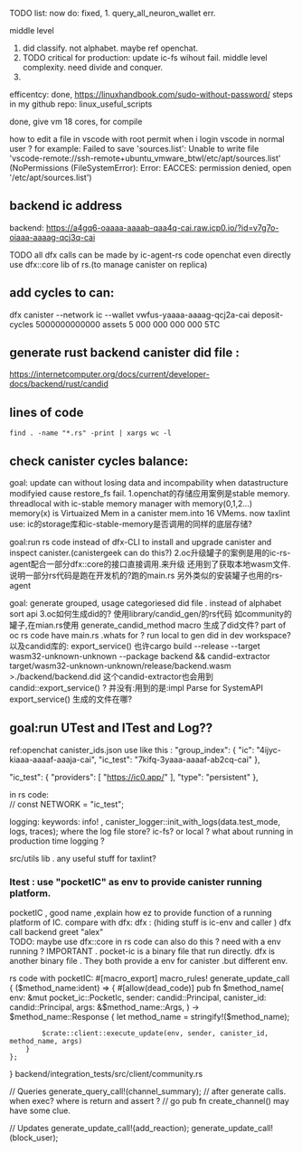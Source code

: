 
TODO list:
now do:
fixed, 1. query_all_neuron_wallet err. 



middle level
1. did classify. not alphabet. maybe ref openchat.
2. TODO critical for production:  update ic-fs wihout fail. middle level complexity. need divide and conquer.
3. 

efficentcy:
done, https://linuxhandbook.com/sudo-without-password/
  steps in my github repo: linux_useful_scripts

done, give vm 18 cores, for compile

how to edit a file in vscode with root permit when i login vscode in normal user ?
for example:
Failed to save 'sources.list': Unable to write file 'vscode-remote://ssh-remote+ubuntu_vmware_btwl/etc/apt/sources.list' (NoPermissions (FileSystemError): Error: EACCES: permission denied, open '/etc/apt/sources.list')

## backend ic address    
backend: https://a4gq6-oaaaa-aaaab-qaa4q-cai.raw.icp0.io/?id=v7g7o-oiaaa-aaaag-qcj3q-cai


TODO all dfx calls can be made by ic-agent-rs code
openchat even directly use dfx::core lib of rs.(to manage canister on replica)
## add cycles to can:
dfx canister --network ic --wallet vwfus-yaaaa-aaaag-qcj2a-cai deposit-cycles 5000000000000 assets
5 000 000 000 000 5TC

## generate rust backend canister did file :
https://internetcomputer.org/docs/current/developer-docs/backend/rust/candid

## lines of code
```
find . -name "*.rs" -print | xargs wc -l
```

## check canister cycles balance:







goal: update can without losing data and incompability when datastructure modifyied cause restore_fs fail.
1.openchat的存储应用案例是stable memory.
threadlocal with ic-stable memory manager with memory(0,1,2...)
memory(x)  is Virtuaized Mem in a canister mem.into 16 VMems.
now taxlint use: ic的storage库和ic-stable-memory是否调用的同样的底层存储?



goal:run rs code instead of dfx-CLI to install and upgrade canister and inspect canister.(canistergeek can do this?)
2.oc升级罐子的案例是用的ic-rs-agent配合一部分dfx::core的接口直接调用.来升级
还用到了获取本地wasm文件.说明一部分rs代码是跑在开发机的?跑的main.rs
另外类似的安装罐子也用的rs-agent



goal: generate grouped, usage categoriesed did file . instead of alphabet sort api 
3.oc如何生成did的?
使用library/candid_gen/的rs代码
如community的罐子,在mian.rs使用 generate_candid_method macro 生成了did文件?
part of oc rs code have main.rs .whats for ? run local to gen did in dev workspace?
以及candid库的: export_service() 
也许cargo build --release --target wasm32-unknown-unknown --package backend && candid-extractor target/wasm32-unknown-unknown/release/backend.wasm >./backend/backend.did
这个candid-extractor也会用到  candid::export_service() ?
并没有:用到的是:impl Parse for SystemAPI
export_service() 生成的文件在哪?


## goal:run UTest and ITest  and Log??
ref:openchat
canister_ids.json use like this :
  "group_index": {
    "ic": "4ijyc-kiaaa-aaaaf-aaaja-cai",
    "ic_test": "7kifq-3yaaa-aaaaf-ab2cq-cai"
  },  

 "ic_test": {
  "providers": [
    "https://ic0.app/"
  ],
  "type": "persistent"
},

in rs code:  
// const NETWORK = "ic_test";  

logging: keywords: info!  ,     canister_logger::init_with_logs(data.test_mode, logs, traces);
where the log file store? ic-fs? or local ? 
what about running in production time logging ? 


src/utils lib . any useful stuff for taxlint?
### Itest : use "pocketIC" as env to provide canister running platform.
pocketIC , good name ,explain how ez to provide function of a running platform of IC.
compare with dfx: 
dfx : 
(hiding stuff is ic-env and caller )
dfx call backend greet "alex"  
TODO: maybe use dfx::core in rs code can also do this ? need with a env running ?
IMPORTANT . pocket-ic is a binary file that run directly. dfx is another binary file .
They both provide a env for canister .but different env.

rs code with pocketIC:
#[macro_export]
macro_rules! generate_update_call {
    ($method_name:ident) => {
        #[allow(dead_code)]
        pub fn $method_name(
            env: &mut pocket_ic::PocketIc,
            sender: candid::Principal,
            canister_id: candid::Principal,
            args: &$method_name::Args,
        ) -> $method_name::Response {
            let method_name = stringify!($method_name);

            $crate::client::execute_update(env, sender, canister_id, method_name, args)
        }
    };
}
backend/integration_tests/src/client/community.rs

// Queries
generate_query_call!(channel_summary);
// after generate calls. when exec? where is return and assert ?
// go  pub fn create_channel()  may have some clue.

// Updates
generate_update_call!(add_reaction);
generate_update_call!(block_user);








